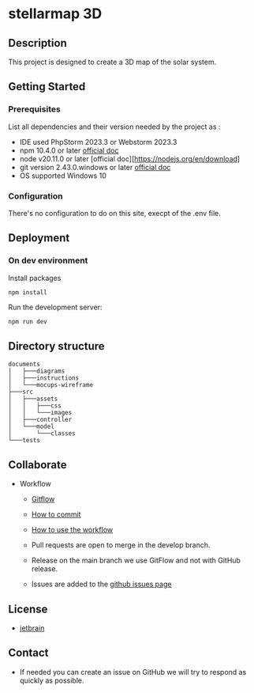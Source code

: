 # stellarmap 3D 

## Description

This project is designed to create a 3D map of the solar system.

## Getting Started

### Prerequisites

List all dependencies and their version needed by the project as :

* IDE used PhpStorm 2023.3 or Webstorm 2023.3
* npm 10.4.0 or later [official doc](https://docs.npmjs.com/try-the-latest-stable-version-of-npm)
* node v20.11.0 or later [official doc][https://nodejs.org/en/download]
* git version 2.43.0.windows or later [official doc](https://git-scm.com/)
* OS supported Windows 10

### Configuration

There's no configuration to do on this site, execpt of the .env file.

## Deployment

### On dev environment
Install packages
```shell
npm install
```
Run the development server:
```bash
npm run dev
```

## Directory structure
```shell
documents
│   ├───diagrams
│   ├───instructions
│   └───mocups-wireframe
├───src
│   ├───assets
│   │   ├───css
│   │   └───images
│   ├───controller
│   └───model
│       └───classes
└───tests
```

## Collaborate

* Workflow
  * [Gitflow](https://www.atlassian.com/fr/git/tutorials/comparing-workflows/gitflow-workflow#:~:text=Gitflow%20est%20l'un%20des,les%20hotfix%20vers%20la%20production.)
  * [How to commit](https://www.conventionalcommits.org/en/v1.0.0/)
  * [How to use the workflow](https://nvie.com/posts/a-successful-git-branching-model/)

  * Pull requests are open to merge in the develop branch.
  * Release on the main branch we use GitFlow and not with GitHub release.
  * Issues are added to the [github issues page](https://github.com/JuilletMikael/RIA-EggFlix/issues)

## License

* [jetbrain](/docs.github.com/en/repositories/managing-your-repositorys-settings-and-features/customizing-your-repository/https://www.jetbrains.com/)

## Contact

* If needed you can create an issue on GitHub we will try to respond as quickly as possible.

